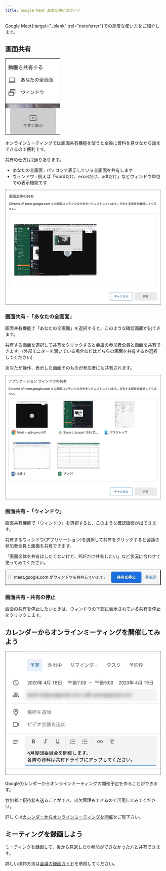 ```yaml
---
title: Google Meet 高度な使い方ガイド
---
```


[Google Meet](https://apps.google.com/meet/){:target="_blank" :rel="noreferrer"}での高度な使い方をご紹介します。

## 画面共有
![](images/adv-1.jpg)

オンラインミーティングでは画面共有機能を使うと全員に資料を見せながら話をできるので便利です。

共有の仕方は2通りあります。

- あなたの全画面 : パソコンで表示している全画面を共有します
- ウィンドウ : 例えば「wordだけ、excelだけ、pdfだけ」などウィンドウ単位での表示機能です

![](images/adv-2.jpg)

### 画面共有 -「あなたの全画面」
画面共有機能で「あなたの全画面」を選択すると、このような確認画面が出てきます。

共有する画面を選択して共有をクリックすると会議の参加者全員と画面を共有できます。(外部モニターを繋いでいる場合などはどちらの画面を共有するか選択してください)

あなたが操作、表示した画面そのものが参加者にも共有されます。

![](images/adv-3.jpg)
### 画面共有 -「ウィンドウ」

画面共有機能で「ウィンドウ」を選択すると、このような確認画面が出てきます。

共有するウィンドウ(アプリケーション)を選択して共有をクリックすると会議の参加者全員と画面を共有できます。

「画面全体を共有はしたくないけど、PDFだけ共有したい」など状況に合わせて使ってみてください。

![](images/adv-4.jpg)

### 画面共有 - 共有の停止

画面の共有を停止したいときは、ウィンドウの下部に表示されている共有を停止をクリックします。

## カレンダーからオンラインミーティングを開催してみよう

![](images/adv-5.jpg)

Googleカレンダーからオンラインミーティングの開催予定を作ることができます。

参加者に招待状も送ることができ、出欠管理もできるので活用してみてください。

詳しくは[カレンダーからオンラインミーティングを開催](GoogleMeet-calendar.md)をご覧下さい。

## ミーティングを録画しよう
ミーティングを録画して、後から見返したり参加ができなかった方と共有できます。

詳しい操作方法は[会議の録画ガイド](GoogleMeet-recording.md)を参照してください。
